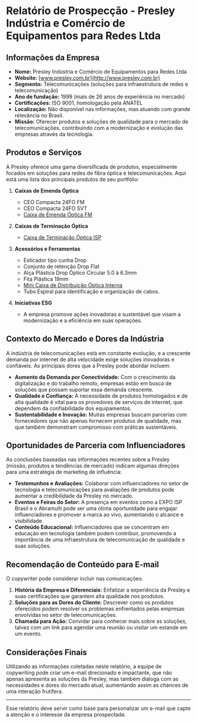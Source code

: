 # Relatório de Prospecção - Presley Indústria e Comércio de Equipamentos para Redes Ltda

## Informações da Empresa
- **Nome:** Presley Indústria e Comércio de Equipamentos para Redes Ltda
- **Website:** [www.presley.com.br](http://www.presley.com.br)
- **Segmento:** Telecomunicações (soluções para infraestrutura de redes e telecomunicação)
- **Ano de fundação:** 1999 (mais de 26 anos de experiência no mercado)
- **Certificações:** ISO 9001, homologação pela ANATEL
- **Localização:** Não disponível nas informações, mas atuando com grande relevância no Brasil.
- **Missão:** Oferecer produtos e soluções de qualidade para o mercado de telecomunicações, contribuindo com a modernização e evolução das empresas através da tecnologia.

## Produtos e Serviços
A Presley oferece uma gama diversificada de produtos, especialmente focados em soluções para redes de fibra óptica e telecomunicações. Aqui está uma lista dos principais produtos de seu portfólio:

1. **Caixas de Emenda Óptica**
   - CEO Compacta 24FO FM
   - CEO Compacta 24FO SVT
   - [Caixa de Emenda Óptica FM](https://presley.com.br/produtos/ceo-caixa-de-emenda-optica-fm/)
  
2. **Caixas de Terminação Óptica**
   - [Caixa de Terminação Óptica ISP](https://presley.com.br/produtos/caixa-de-terminacao-optica-isp/)

3. **Acessórios e Ferramentas**
   - Esticador tipo cunha Drop
   - Conjunto de retenção Drop Flat
   - Alça Plástica Drop Óptico Circular 5.0 à 6.3mm
   - Fita Plástica 19mm
   - [Mini Caixa de Distribuição Óptica Interna](https://presley.com.br/produtos/mini-caixa-de-distribuicao-optica-interna/)
   - Tubo Espiral para identificação e organização de cabos.

4. **Iniciativas ESG**
   - A empresa promove ações inovadoras e sustentável que visam a modernização e a eficiência em suas operações.
   
## Contexto do Mercado e Dores da Indústria
A indústria de telecomunicações está em constante evolução, e a crescente demanda por internet de alta velocidade exige soluções inovadoras e confiáveis. As principais dores que a Presley pode abordar incluem:

- **Aumento da Demanda por Conectividade:** Com o crescimento da digitalização e do trabalho remoto, empresas estão em busca de soluções que possam suportar essa demanda crescente.
- **Qualidade e Confiança:** A necessidade de produtos homologados e de alta qualidade é vital para os provedores de serviços de internet, que dependem da confiabilidade dos equipamentos.
- **Sustentabilidade e Inovação:** Muitas empresas buscam parcerias com fornecedores que não apenas fornecem produtos de qualidade, mas que também demonstram compromisso com práticas sustentáveis.

## Oportunidades de Parceria com Influenciadores
As conclusões baseadas nas informações recentes sobre a Presley (missão, produtos e tendências de mercado) indicam algumas direções para uma estratégia de marketing de influência:

- **Testemunhos e Avaliações:** Colaborar com influenciadores no setor de tecnologia e telecomunicações para avaliações de produtos pode aumentar a credibilidade da Presley no mercado.
- **Eventos e Feiras do Setor:** A presença em eventos como a EXPO ISP Brasil e o Abramulti pode ser uma ótima oportunidade para engajar influenciadores e promover a marca ao vivo, aumentando o alcance e visibilidade.
- **Conteúdo Educacional:** Influenciadores que se concentram em educação em tecnologia também podem contribuir, promovendo a importância de uma infraestrutura de telecomunicação de qualidade e suas soluções.

## Recomendação de Conteúdo para E-mail
O copywriter pode considerar incluir nas comunicações:

1. **História da Empresa e Diferenciais:** Enfatizar a experiência da Presley e suas certificações que garantem alta qualidade nos produtos.
2. **Soluções para as Dores do Cliente:** Descrever como os produtos oferecidos podem resolver os problemas enfrentados pelas empresas envolvidas no setor de telecomunicações.
3. **Chamada para Ação:** Convidar para conhecer mais sobre as soluções, talvez com um link para agendar uma reunião ou visitar um estande em um evento.

## Considerações Finais
Utilizando as informações coletadas neste relatório, a equipe de copywriting pode criar um e-mail direcionado e impactante, que não apenas apresenta as soluções da Presley, mas também dialoga com as necessidades e dores do mercado atual, aumentando assim as chances de uma interação frutífera.

--- 

Esse relatório deve servir como base para personalizar um e-mail que capte a atenção e o interesse da empresa prospectada.